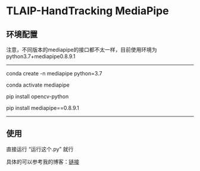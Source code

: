 # TLAIP-HandTracking MediaPipe

## 环境配置


注意，不同版本的mediapipe的接口都不太一样，目前使用环境为python3.7+mediapipe0.8.9.1


---
conda create -n mediapipe python=3.7

conda activate mediapipe

pip install opencv-python

pip install mediapipe==0.8.9.1

---

## 使用
直接运行 “运行这个.py” 就行


具体的可以参考我的博客：[链接](https://zhumingde.blog.csdn.net/article/details/122441553)
